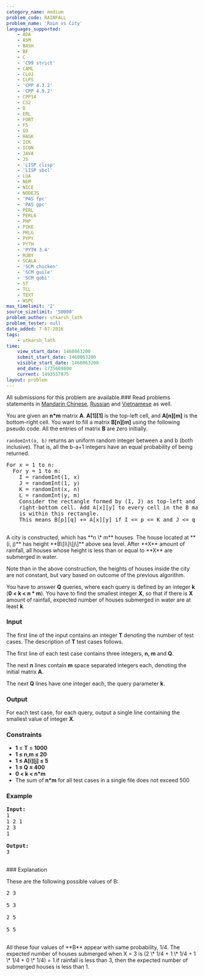 ```yaml
---
category_name: medium
problem_code: RAINFALL
problem_name: 'Rain vs City'
languages_supported:
    - ADA
    - ASM
    - BASH
    - BF
    - C
    - 'C99 strict'
    - CAML
    - CLOJ
    - CLPS
    - 'CPP 4.3.2'
    - 'CPP 4.9.2'
    - CPP14
    - CS2
    - D
    - ERL
    - FORT
    - FS
    - GO
    - HASK
    - ICK
    - ICON
    - JAVA
    - JS
    - 'LISP clisp'
    - 'LISP sbcl'
    - LUA
    - NEM
    - NICE
    - NODEJS
    - 'PAS fpc'
    - 'PAS gpc'
    - PERL
    - PERL6
    - PHP
    - PIKE
    - PRLG
    - PYPY
    - PYTH
    - 'PYTH 3.4'
    - RUBY
    - SCALA
    - 'SCM chicken'
    - 'SCM guile'
    - 'SCM qobi'
    - ST
    - TCL
    - TEXT
    - WSPC
max_timelimit: '2'
source_sizelimit: '50000'
problem_author: utkarsh_lath
problem_tester: null
date_added: 7-07-2016
tags:
    - utkarsh_lath
time:
    view_start_date: 1468063200
    submit_start_date: 1468063200
    visible_start_date: 1468063200
    end_date: 1735669800
    current: 1493557875
layout: problem
---
```

All submissions for this problem are available.###  Read problems statements in [Mandarin Chinese](http://www.codechef.com/download/translated/SNCKFL16/mandarin/RAINFALL.pdf), [Russian](http://www.codechef.com/download/translated/SNCKFL16/russian/RAINFALL.pdf) and [Vietnamese](http://www.codechef.com/download/translated/SNCKFL16/vietnamese/RAINFALL.pdf) as well.

You are given an **n\*m** matrix **A**. **A\[1\]\[1\]** is the top-left cell, and **A\[n\]\[m\]** is the bottom-right cell. You want to fill a matrix **B\[n\]\[m\]** using the following pseudo code. All the entries of matrix **B** are zero initially.

`randomInt(a, b)` returns an uniform random integer between a and b (both inclusive). That is, all the b-a+1 integers have an equal probability of being returned.


<pre>
For x = 1 to n:
  For y = 1 to m:
    I = randomInt(1, x)
    J = randomInt(1, y)
    K = randomInt(x, n)
    L = randomInt(y, m)
    Consider the rectangle formed by (I, J) as top-left and (K, L) as 
    right-bottom cell. Add A[x][y] to every cell in the B matrix which
    is within this rectangle.
    This means B[p][q] += A[x][y] if I <= p <= K and J <= q <= L.

</pre>A city is constructed, which has **n \* m** houses. The house located at **(i, j)** has height **B\[i\]\[j\]** above sea level. After **X** amount of rainfall, all houses whose height is less than or equal to **X** are submerged in water.

Note than in the above construction, the heights of houses inside the city are not constant, but vary based on outcome of the previous algorithm.

You have to answer **Q** queries, where each query is defined by an integer **k** (**0 < k < n \* m**). You have to find the smallest integer **X**, so that if there is **X** amount of rainfall, expected number of houses submerged in water are at least **k**.

### Input

The first line of the input contains an integer **T** denoting the number of test cases. The description of **T** test cases follows.

The first line of each test case contains three integers, **n, m** and **Q**.

The next **n** lines contain **m** space separated integers each, denoting the initial matrix **A**.

The next **Q** lines have one integer each, the query parameter **k**.

### Output

For each test case, for each query, output a single line containing the smallest value of integer **X**.

### Constraints

- **1** ≤ **T** ≤ **1000**
- **1 ≤ n,m ≤ 20**
- **1 ≤ A\[i\]\[j\] ≤ 5**
- **1 ≤ Q ≤ 400**
- **0 < k < n\*m**
- The sum of **n\*m** for all test cases in a single file does not exceed 500

### Example

<pre><b>Input:</b>
1
1 2 1
2 3
1

<b>Output:</b>
3

</pre>### Explanation
These are the following possible values of B:

<pre>
2 3

5 3

2 5

5 5

</pre>All these four values of **B** appear with same probability, 1/4. The expected number of houses submerged when X = 3 is (2 \* 1/4 + 1 \* 1/4 + 1 \* 1/4 + 0 \* 1/4) = 1.if rainfall is less than 3, then the expected number of submerged houses is less than 1.
